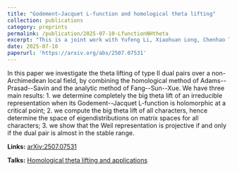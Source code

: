 ```yaml
---
title: "Godement–Jacquet L-function and homological theta lifting"
collection: publications
category: preprints
permalink: /publication/2025-07-10-LfunctionNHtheta
excerpt: "This is a joint work with Yufeng Li, Xiaohuan Long, Chenhao Tang and Jialiang Zou, we studied the relation between the analytic property of the local L-function and Ext-theta lifting. This is an outcome of the summer school `Algebra and Number Theory 2024'."
date: 2025-07-10
paperurl: 'https://arxiv.org/abs/2507.07531'
---
```

In this paper we investigate the theta lifting of type II dual pairs over a non-Archimedean local field, by combining the homological method of Adams--Prasad--Savin and the analytic method of Fang--Sun--Xue. We have three main results: 1. we determine completely the big theta lift of an irreducible representation when its Godement--Jacquet L-function is holomorphic at a critical point; 2. we compute the big theta lift of all characters, hence determine the space of eigendistributions on matrix spaces for all characters; 3. we show that the Weil representation is projective if and only if the dual pair is almost in the stable range.

**Links:** [arXiv:2507.07531](https://arxiv.org/abs/2507.07531)

**Talks:** [Homological theta lifting and applications](https://sato-sugar.github.io/rchenmat94//talks/2024-09-12-talk-Homological_theta_and_applications)
